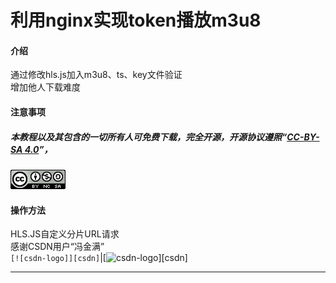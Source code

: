 # 利用nginx实现token播放m3u8

#### 介绍
通过修改hls.js加入m3u8、ts、key文件验证  
增加他人下载难度

#### 注意事项
##### 本教程以及其包含的一切所有人可免费下载，完全开源，开源协议遵照“[CC-BY-SA 4.0](https://creativecommons.org/licenses/by-sa/4.0/deed.zh)”，  
[![image](https://github.com/2879597772/ONT/blob/master/images/CC.png)](https://creativecommons.org/licenses/by-sa/4.0/deed.zh)

#### 操作方法
HLS.JS自定义分片URL请求  
感谢CSDN用户“冯金满”  
`[![csdn-logo]][csdn]`|[![csdn-logo]][csdn]


--------------------------------
[csdn1]:https://blog.csdn.net/weixin_44453596/article/details/86086784 "简单的视频防盗链"
[csdn-logo]:https://csdnimg.cn/cdn/content-toolbar/csdn-logo.png "CSDN博客"
